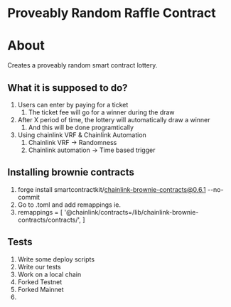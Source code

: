 # Proveably Random Raffle Contract

# About

Creates a proveably random smart contract lottery.

## What it is supposed to do?

1. Users can enter by paying for a ticket
    1. The ticket fee will go for a winner during the draw
2. After X period of time, the lottery will automatically draw a winner
    1. And this will be done programtically
3. Using chainlink VRF & Chainlink Automation
    1. Chainlink VRF -> Randomness
    2. Chainlink automation -> Time based trigger


## Installing brownie contracts
1. forge install smartcontractkit/chainlink-brownie-contracts@0.6.1 --no-commit
2. Go to .toml and add remappings ie.
  1.  remappings = [
    '@chainlink/contracts=/lib/chainlink-brownie-contracts/contracts/',
]

## Tests
1. Write some deploy scripts
2. Write our tests
  1. Work on a local chain
  2. Forked Testnet
  3. Forked Mainnet
  4. 
